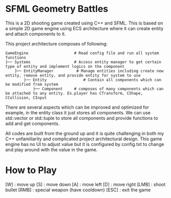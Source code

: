# SFML Geometry Battles
This is a 2D shooting game created using C++ and SFML. This is based on a simple 2D game engine using ECS architecture where it can create entity and attach components to it.

This project architecture composes of following:


    GameEngine               	  # Read config file and run all system functions
    ├── Systems             	  # Access entity manager to get certain type of entity and implement logics on the component
        ├── EntityManager          # Manage entities including create new entity, remove entity, and provide entity for system to use
            ├── Entity          	  # Contain all components which can be modified from system
                ├── Component 	  # composes of many components which can be attached to any entity. Ex.player has CTransform, CShape, CCollision, CInput

There are several aspects which can be improved and optimized for example, in the entity class it just stores all components. We can use std::vector or std::tuple to store all components and provide functions to add and get components.

All codes are built from the ground up and it is quite challenging in both my C++ unfamiliarity and complicated project architectural design. This game engine has no UI to adjust value but it is configured by config.txt to change and play around with the value in the game.


# How to Play
[W] : move up
[S] : move down
[A] : move left
[D] : move right
[LMB] : shoot bullet
[RMB] : special weapon (have cooldown)
[ESC] : exit the game